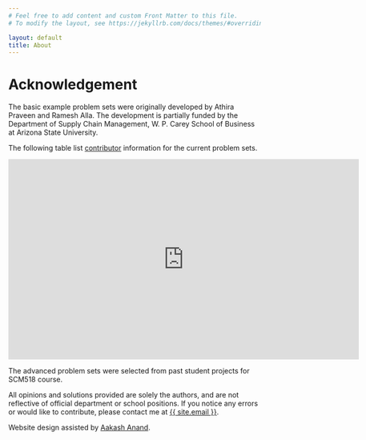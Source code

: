 ```yaml
---
# Feel free to add content and custom Front Matter to this file.
# To modify the layout, see https://jekyllrb.com/docs/themes/#overriding-theme-defaults

layout: default
title: About
---
```


# Acknowledgement 

The basic example problem sets were originally developed by Athira Praveen and Ramesh Alla. The development is partially funded by the Department of Supply Chain Management, W. P. Carey School of Business at Arizona State University.

The following table list <a href="https://arizonastateu-my.sharepoint.com/:x:/g/personal/ywang195_asurite_asu_edu/EavN7HbroL1Dm5tIqoF9usABDw6znfrd1NH6mhfQ4oDwyQ?e=EMkmxG">contributor</a> information for the current problem sets.

<iframe width="700" height="400" frameborder="0" scrolling="no" src="https://arizonastateu-my.sharepoint.com/personal/ywang195_asurite_asu_edu/_layouts/15/Doc.aspx?sourcedoc={76eccdab-a0eb-43bd-9b9b-48aa817dbac0}&action=embedview&ActiveCell='final_upload'!A1&Item='final_upload'!A1%3AF65&wdDownloadButton=True&wdInConfigurator=True"></iframe>

The advanced problem sets were selected from past student projects for SCM518 course. 

All opinions and solutions provided are solely the authors, and are not reflective of official department or school positions. If you notice any errors or would like to contribute, please contact me at <a class="u-email" href="mailto:{{ site.email }}">{{ site.email }}</a>.

Website design assisted by <a class="u-email" href="mailto:aanand45@asu.edu">Aakash Anand</a>.
